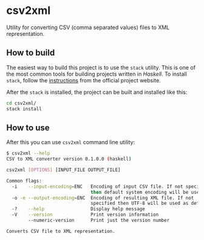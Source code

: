 
# csv2xml

Utility for converting CSV (comma separated values) files to XML representation.

## How to build

The easiest way to build this project is to use the `stack` utility.
This is one of the most common tools for building projects written in *Haskell*.
To install `stack`, follow the [instructions](https://docs.haskellstack.org/en/stable/README/) from the official project website.

After the `stack` is installed, the project can be built and installed like this:

```sh
cd csv2xml/
stack install
```

## How to use

After this you can use `csv2xml` command line utility:

```sh
$ csv2xml --help
CSV to XML converter version 0.1.0.0 (haskell)

csv2xml [OPTIONS] [INPUT_FILE OUTPUT_FILE]

Common flags:
  -i    --input-encoding=ENC   Encoding of input CSV file. If not specified
                               then default system encoding will be used
  -o -e --output-encoding=ENC  Encoding of resulting XML file. If not
                               specified then UTF-8 will be used as default
  -?    --help                 Display help message
  -V    --version              Print version information
        --numeric-version      Print just the version number

Converts CSV file to XML representation.
```
